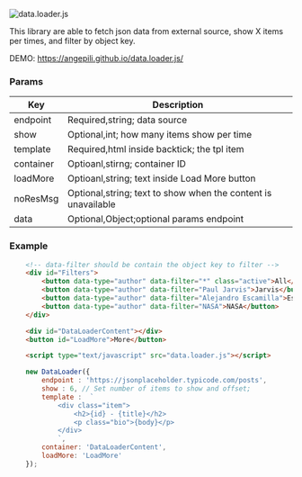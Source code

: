![data.loader.js](https://sendeyo.com/up/d/12f6ea3abb)

This library are able to fetch json data from external source, show X items per times, and filter by object key.

DEMO: https://angepili.github.io/data.loader.js/

### Params
| Key | Description |
|-----|-------------|
|endpoint| Required,string; data source|
|show|Optional,int; how many items show per time|
|template|Required,html inside backtick; the tpl item|
|container|Optioanl,stirng; container ID|
|loadMore|Optioanl,string; text inside Load More button|
|noResMsg|Optional,string; text to show when the content is unavailable|
|data|Optional,Object;optional params endpoint|


### Example

```html
    <!-- data-filter should be contain the object key to filter -->
    <div id="Filters">
        <button data-type="author" data-filter="*" class="active">All</button>
        <button data-type="author" data-filter="Paul Jarvis">Jarvis</button>
        <button data-type="author" data-filter="Alejandro Escamilla">Escamilla</button>
        <button data-type="author" data-filter="NASA">NASA</button>
    </div>

    <div id="DataLoaderContent"></div>
    <button id="LoadMore">More</button>

    <script type="text/javascript" src="data.loader.js"></script>
```

```javascript
    new DataLoader({
        endpoint : 'https://jsonplaceholder.typicode.com/posts',
        show : 6, // Set number of items to show and offset;
        template :  `
            <div class="item">
                <h2>{id} - {title}</h2>
                <p class="bio">{body}</p>
            </div>
            `, 
        container: 'DataLoaderContent',
        loadMore: 'LoadMore'
    });
```
